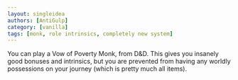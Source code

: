 ```yaml
---
layout: singleidea
authors: [AntiGulp]
category: [vanilla]
tags: [monk, role intrinsics, completely new system]
---
```

You can play a Vow of Poverty Monk, from D&D. This gives you insanely good bonuses and intrinsics, but you are prevented from having any worldly possessions on your journey (which is pretty much all items).
